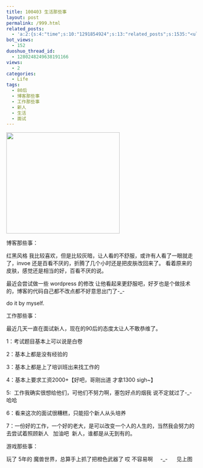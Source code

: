 ```yaml
---
title: 100403 生活那些事
layout: post
permalink: /999.html
related_posts:
  - 'a:2:{s:4:"time";s:10:"1291854924";s:13:"related_posts";s:1535:"<ul class="related_post"><li><a href="http://blog.80aj.com/2010/11/16/101116-%e5%a4%9c%e6%9c%aa%e7%9c%a0%e6%80%9d%e5%bf%b5%e8%bf%9c%e6%96%b9%e7%9a%84%e4%bd%b3%e4%ba%ba/" title="101116 夜未眠,思念远方的佳人">101116 夜未眠,思念远方的佳人</a></li><li><a href="http://blog.80aj.com/2010/09/09/%e5%8c%86%e5%8c%86/" title="匆匆">匆匆</a></li><li><a href="http://blog.80aj.com/2010/09/05/100905-%e7%90%90%e4%ba%8b%e8%ae%b0/" title="100905 琐事记">100905 琐事记</a></li><li><a href="http://blog.80aj.com/2010/08/18/100818-%e5%85%b3%e4%ba%8e-%e6%9e%ab-%e5%8f%b6-%e4%bb%8b%e7%bb%8d/" title="100818 关于 枫 叶 介绍">100818 关于 枫 叶 介绍</a></li><li><a href="http://blog.80aj.com/2010/08/18/100818-%e5%85%b3%e4%ba%8ephp-%e9%9d%a2%e8%af%95/" title="100818 关于php 面试">100818 关于php 面试</a></li><li><a href="http://blog.80aj.com/2010/07/06/100706-%e7%ba%a2%e9%85%92/" title="100706 红酒">100706 红酒</a></li><li><a href="http://blog.80aj.com/2010/07/05/100705-%e5%8d%96/" title="100705 卖">100705 卖</a></li><li><a href="http://blog.80aj.com/2010/07/01/100701-%e9%94%99%e5%a4%b1/" title="100701 错失">100701 错失</a></li><li><a href="http://blog.80aj.com/2010/06/29/100629-%e5%80%94%e5%bc%ba/" title="100629 倔强">100629 倔强</a></li><li><a href="http://blog.80aj.com/2010/06/23/100623-%e8%be%b9%e7%9c%8b%e8%be%b9%e7%ac%91%e8%be%b9%e6%b5%81%e6%b3%aa/" title="100623 边看边笑边流泪<非房勿扰>">100623 边看边笑边流泪<非房勿扰></a></li></ul>";}'
bot_views:
  - 152
duoshuo_thread_id:
  - 1280248249638191166
views:
  - 2
categories:
  - Life
tags:
  - 80后
  - 博客那些事
  - 工作那些事
  - 新人
  - 生活
  - 面试
---
```

[<img class="aligncenter size-medium wp-image-1003" title="s5" src="http://www.80aj.com/wp-content/uploads/2010/04/s5-300x268.jpg" alt="" width="300" height="268" />][1]

[][2]

博客那些事：

红黑风格 我比较喜欢，但是比较灰暗，让人看的不舒服，或许有人看了一眼就走了，invoe 还是百看不厌的，折腾了几个小时还是把皮肤改回来了。 看着原来的皮肤，感觉还是相当的好，百看不厌的说。

最近会尝试做一些 wordpress 的修改 让他看起来更舒服吧，好歹也是个做技术的，博客的代码自己都不改点都不好意思出门了-_-

do it by myself.

工作那些事：

最近几天一直在面试新人，现在的90后的态度太让人不敢恭维了。

1：考试题目基本上可以说是白卷

2：基本上都是没有经验的

3：基本上都是上了培训班出来找工作的

4：基本上要求工资2000+【好吧，哥刚出道 才拿1300 sigh~】

5:  工作我确实很想给他们，可他们不努力啊，塞包好点的烟我 说不定就过了-_- 哈哈

6：看来这次的面试很糟糕，只能招个新人从头培养

7：一份好的工作，一个好的老大，是可以改变一个人的人生的，当然我会努力的去尝试着照顾新人   加油吧  新人，谁都是从无到有的。

游戏那些事：

玩了 5年的 魔兽世界，总算手上抓了把橙色武器了 哎 不容易啊     -_-      见上图 

[][3]

 [1]: http://www.80aj.com/wp-content/uploads/2010/04/s5.jpg
 [2]: http://www.80aj.com/wp-content/uploads/2010/04/s4.jpg
 [3]: http://www.80aj.com/wp-content/uploads/2010/04/sc3.jpg
